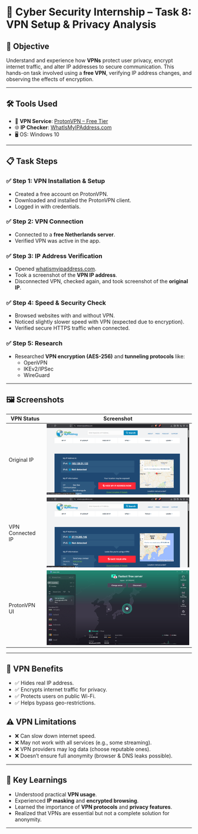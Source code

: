 # 🚀 Cyber Security Internship – Task 8: VPN Setup & Privacy Analysis

## 🧠 Objective
Understand and experience how **VPNs** protect user privacy, encrypt internet traffic, and alter IP addresses to secure communication. This hands-on task involved using a **free VPN**, verifying IP address changes, and observing the effects of encryption.

---

## 🛠 Tools Used
- 🔐 **VPN Service**: [ProtonVPN – Free Tier](https://protonvpn.com/free-vpn)
- 🌐 **IP Checker**: [WhatIsMyIPAddress.com](https://whatismyipaddress.com)
- 🖥 OS: Windows 10

---

## 📋 Task Steps

### ✅ Step 1: VPN Installation & Setup
- Created a free account on ProtonVPN.
- Downloaded and installed the ProtonVPN client.
- Logged in with credentials.

### ✅ Step 2: VPN Connection
- Connected to a **free Netherlands server**.
- Verified VPN was active in the app.

### ✅ Step 3: IP Address Verification
- Opened [whatismyipaddress.com](https://whatismyipaddress.com).
- Took a screenshot of the **VPN IP address**.
- Disconnected VPN, checked again, and took screenshot of the **original IP**.

### ✅ Step 4: Speed & Security Check
- Browsed websites with and without VPN.
- Noticed slightly slower speed with VPN (expected due to encryption).
- Verified secure HTTPS traffic when connected.

### ✅ Step 5: Research
- Researched **VPN encryption (AES-256)** and **tunneling protocols** like:
  - OpenVPN
  - IKEv2/IPSec
  - WireGuard

---

## 🖼 Screenshots

| VPN Status | Screenshot |
|------------|------------|
| Original IP | ![Original IP](screenshots/original-ip.png.png) |
| VPN Connected IP | ![VPN IP](screenshots/vpn-connected.png.png) |
| ProtonVPN UI | ![VPN UI](screenshots/protonvpn-ui.png.png) |

---

## 📌 VPN Benefits

- ✅ Hides real IP address.
- ✅ Encrypts internet traffic for privacy.
- ✅ Protects users on public Wi-Fi.
- ✅ Helps bypass geo-restrictions.

## ⚠ VPN Limitations

- ❌ Can slow down internet speed.
- ❌ May not work with all services (e.g., some streaming).
- ❌ VPN providers may log data (choose reputable ones).
- ❌ Doesn’t ensure full anonymity (browser & DNS leaks possible).

---

## 🎯 Key Learnings

- Understood practical **VPN usage**.
- Experienced **IP masking** and **encrypted browsing**.
- Learned the importance of **VPN protocols** and **privacy features**.
- Realized that VPNs are essential but not a complete solution for anonymity.

---
